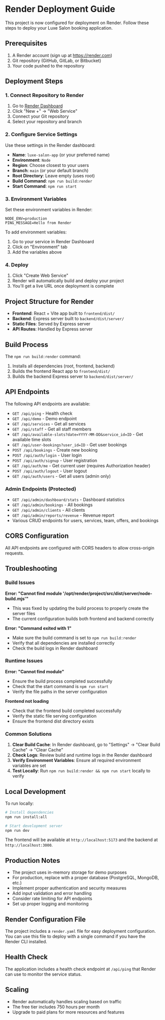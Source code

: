 # Render Deployment Guide

This project is now configured for deployment on Render. Follow these steps to deploy your Luxe Salon booking application.

## Prerequisites

1. A Render account (sign up at https://render.com)
2. Git repository (GitHub, GitLab, or Bitbucket)
3. Your code pushed to the repository

## Deployment Steps

### 1. Connect Repository to Render

1. Go to [Render Dashboard](https://dashboard.render.com)
2. Click "New +" → "Web Service"
3. Connect your Git repository
4. Select your repository and branch

### 2. Configure Service Settings

Use these settings in the Render dashboard:

- **Name**: `luxe-salon-app` (or your preferred name)
- **Environment**: `Node`
- **Region**: Choose closest to your users
- **Branch**: `main` (or your default branch)
- **Root Directory**: Leave empty (uses root)
- **Build Command**: `npm run build:render`
- **Start Command**: `npm run start`

### 3. Environment Variables

Set these environment variables in Render:

```
NODE_ENV=production
PING_MESSAGE=Hello from Render
```

To add environment variables:
1. Go to your service in Render Dashboard
2. Click on "Environment" tab
3. Add the variables above

### 4. Deploy

1. Click "Create Web Service"
2. Render will automatically build and deploy your project
3. You'll get a live URL once deployment is complete

## Project Structure for Render

- **Frontend**: React + Vite app built to `frontend/dist/`
- **Backend**: Express server built to `backend/dist/server/`
- **Static Files**: Served by Express server
- **API Routes**: Handled by Express server

## Build Process

The `npm run build:render` command:
1. Installs all dependencies (root, frontend, backend)
2. Builds the frontend React app to `frontend/dist/`
3. Builds the backend Express server to `backend/dist/server/`

## API Endpoints

The following API endpoints are available:

- `GET /api/ping` - Health check
- `GET /api/demo` - Demo endpoint
- `GET /api/services` - Get all services
- `GET /api/staff` - Get all staff members
- `GET /api/available-slots?date=YYYY-MM-DD&service_id=ID` - Get available time slots
- `GET /api/user-bookings?user_id=ID` - Get user bookings
- `POST /api/bookings` - Create new booking
- `POST /api/auth/login` - User login
- `POST /api/auth/signup` - User registration
- `GET /api/auth/me` - Get current user (requires Authorization header)
- `POST /api/auth/logout` - User logout
- `GET /api/auth/users` - Get all users (admin only)

### Admin Endpoints (Protected)

- `GET /api/admin/dashboard/stats` - Dashboard statistics
- `GET /api/admin/bookings` - All bookings
- `GET /api/admin/clients` - All clients
- `GET /api/admin/reports/revenue` - Revenue report
- Various CRUD endpoints for users, services, team, offers, and bookings

## CORS Configuration

All API endpoints are configured with CORS headers to allow cross-origin requests.

## Troubleshooting

### Build Issues

**Error: "Cannot find module '/opt/render/project/src/dist/server/node-build.mjs'"**
- This was fixed by updating the build process to properly create the server files
- The current configuration builds both frontend and backend correctly

**Error: "Command exited with 1"**
- Make sure the build command is set to `npm run build:render`
- Verify that all dependencies are installed correctly
- Check the build logs in Render dashboard

### Runtime Issues

**Error: "Cannot find module"**
- Ensure the build process completed successfully
- Check that the start command is `npm run start`
- Verify the file paths in the server configuration

**Frontend not loading**
- Check that the frontend build completed successfully
- Verify the static file serving configuration
- Ensure the frontend dist directory exists

### Common Solutions

1. **Clear Build Cache**: In Render dashboard, go to "Settings" → "Clear Build Cache" → "Clear Cache"
2. **Check Logs**: Review build and runtime logs in the Render dashboard
3. **Verify Environment Variables**: Ensure all required environment variables are set
4. **Test Locally**: Run `npm run build:render && npm run start` locally to verify

## Local Development

To run locally:

```bash
# Install dependencies
npm run install:all

# Start development server
npm run dev
```

The frontend will be available at `http://localhost:5173` and the backend at `http://localhost:3000`.

## Production Notes

- The project uses in-memory storage for demo purposes
- For production, replace with a proper database (PostgreSQL, MongoDB, etc.)
- Implement proper authentication and security measures
- Add input validation and error handling
- Consider rate limiting for API endpoints
- Set up proper logging and monitoring

## Render Configuration File

The project includes a `render.yaml` file for easy deployment configuration. You can use this file to deploy with a single command if you have the Render CLI installed.

## Health Check

The application includes a health check endpoint at `/api/ping` that Render can use to monitor the service status.

## Scaling

- Render automatically handles scaling based on traffic
- The free tier includes 750 hours per month
- Upgrade to paid plans for more resources and features